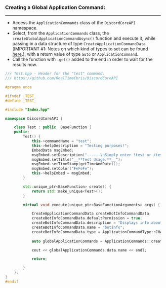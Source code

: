 
### **Creating a Global Application Command:**
---
- Access the `ApplicationCommands` class of the `DiscordCoreAPI` namespace.
- Select, from the `ApplicationCommands` class, the `createGlobalApplicationCommandAsync()` function and execute it, while passing in a data structure of type `CreateApplicationCommandData` (IMPORTANT #1: Notes on which kind of types to set can be found [here](https://discord.com/developers/docs/interactions/application-commands#subcommands-and-subcommand-groups).), with a return value of type `auto` or `ApplicationCommand`.
- Call the function with `.get()` added to the end in order to wait for the results now.

```cpp
/// Test.hpp - Header for the "test" command.
/// https://github.com/RealTimeChris/DiscordCoreAPI

#pragma once

#ifndef _TEST_
#define _TEST_

#include "Index.hpp"

namespace DiscordCoreAPI {

	class Test : public  BaseFunction {
	public:
		Test() {
			this->commandName = "test";
			this->helpDescription = "Testing purposes!";
			EmbedData msgEmbed;
			msgEmbed.setDescription("------\nSimply enter !test or /test!\n------");
			msgEmbed.setTitle("__**Test Usage:**__");
			msgEmbed.setTimeStamp(getTimeAndDate());
			msgEmbed.setColor("FeFeFe");
			this->helpEmbed = msgEmbed;
		}

		std::unique_ptr<BaseFunction> create() {
			return std::make_unique<Test>();
		}

		virtual void execute(unique_ptr<BaseFunctionArguments> args) {

			CreateApplicationCommandData createBotInfoCommandData;
			createBotInfoCommandData.defaultPermission = true;
			createBotInfoCommandData.description = "Displays info about the current bot.";
			createBotInfoCommandData.name = "botinfo";
			createBotInfoCommandData.type = ApplicationCommandType::CHAT_INPUT;
			
			auto globalApplicationCommands = ApplicationCommands::createGlobalApplicationCommandAsync(createBotInfoCommandData).get();

			cout << globalApplicationCommands.data.name << endl;

			return;

		}
	};
}
#endif
```
